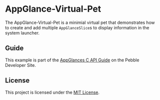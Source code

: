 # AppGlance-Virtual-Pet

The AppGlance-Virtual-Pet is a minimial virtual pet that demonstrates how to
create and add multiple `AppGlanceSlice`s to display information in the system
launcher.

## Guide

This example is part of the [AppGlances C API Guide](https://developer.pebble.com/guides/user-interfaces/appglance-c)
on the Pebble Developer Site.

## License

This project is licensed under the [MIT License](./LICENSE).
